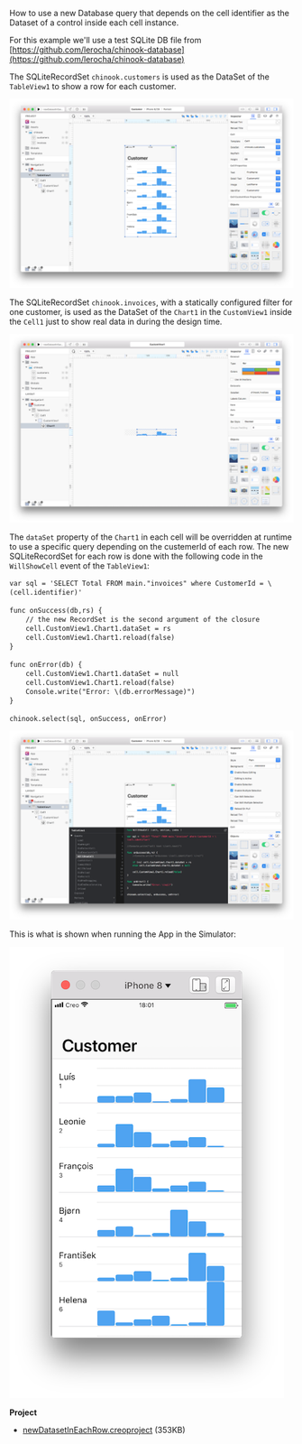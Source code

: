 How to use a new Database query that depends on the cell identifier as the Dataset of a control inside each cell instance.

For this example we'll use a test SQLite DB file from [https://github.com/lerocha/chinook-database](https://github.com/lerocha/chinook-database)

The SQLiteRecordSet `chinook.customers` is used as the DataSet of the `TableView1` to show a row for each customer.

![new_dataset_in_each_row_1](../images/technotes/new_dataset_in_each_row_1.png)

The SQLiteRecordSet `chinook.invoices`, with a statically configured filter for one customer, is used as the DataSet of the `Chart1` in the `CustomView1` inside the `Cell1` just to show real data in during the design time.

![new_dataset_in_each_row_2](../images/technotes/new_dataset_in_each_row_2.png)

The `dataSet` property of the `Chart1` in each cell will be overridden at runtime to use a specific query depending on the custemerId of each row. The new SQLiteRecordSet for each row is done with the following code in the `WillShowCell` event of the `TableView1`:
```
var sql = 'SELECT Total FROM main."invoices" where CustomerId = \(cell.identifier)'

func onSuccess(db,rs) {
	// the new RecordSet is the second argument of the closure
	cell.CustomView1.Chart1.dataSet = rs
	cell.CustomView1.Chart1.reload(false)
}

func onError(db) {
	cell.CustomView1.Chart1.dataSet = null
	cell.CustomView1.Chart1.reload(false)
	Console.write("Error: \(db.errorMessage)")
}

chinook.select(sql, onSuccess, onError)
```

![new_dataset_in_each_row_3](../images/technotes/new_dataset_in_each_row_3.png)

This is what is shown when running the App in the Simulator:

![new_dataset_in_each_row_4](../images/technotes/new_dataset_in_each_row_4.png)

**Project**
* [newDatasetInEachRow.creoproject]({{github_raw_link}}/assets/new_dataset_in_each_row.creoproject.zip) (353KB)
